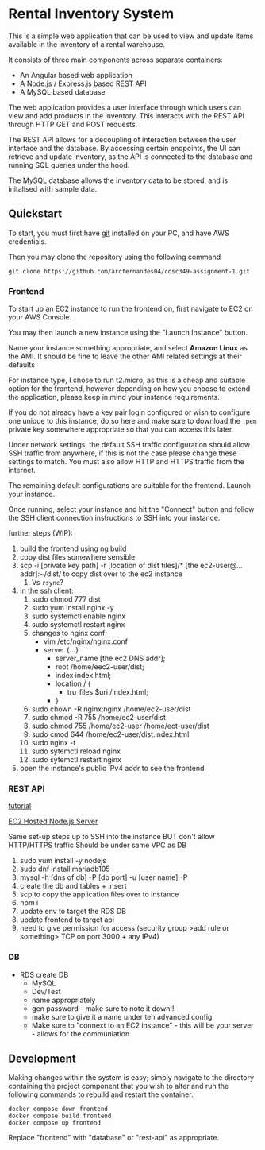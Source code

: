 # Rental Inventory System

This is a simple web application that can be used to view and update items available in the inventory of a rental warehouse. 

It consists of three main components across separate containers: 
* An Angular based web application
* A Node.js / Express.js based REST API 
* A MySQL based database

The web application provides a user interface through which users can view and add products in the inventory. This interacts with the REST API through HTTP GET and POST requests. 

The REST API allows for a decoupling of interaction between the user interface and the database. By accessing certain endpoints, the UI can retrieve and update inventory, as the API is connected to the database and running SQL queries under the hood.

The MySQL database allows the inventory data to be stored, and is initalised with sample data.  

## Quickstart

To start, you must first have [git](https://git-scm.com/downloads) installed on your PC, and have AWS credentials.

Then you may clone the repository using the following command

```
git clone https://github.com/arcfernandes04/cosc349-assignment-1.git
```

### Frontend

To start up an EC2 instance to run the frontend on, first navigate to EC2 on your AWS Console. 

You may then launch a new instance using the "Launch Instance" button. 

Name your instance something appropriate, and select **Amazon Linux** as the AMI. It should be fine to leave the other AMI related settings at their defaults

For instance type, I chose to run t2.micro, as this is a cheap and suitable option for the frontend, however depending on how you choose to extend the application, please keep in mind your instance requirements. 

If you do not already have a key pair login configured or wish to configure one unique to this instance, do so here and make sure to download the `.pem` private key somewhere appropriate so that you can access this later. 

Under network settings, the default SSH traffic configuration should allow SSH traffic from anywhere, if this is not the case please change these settings to match. You must also allow HTTP and HTTPS traffic from the internet.

The remaining default configurations are suitable for the frontend. Launch your instance.

Once running, select your instance and hit the "Connect" button and follow the SSH client connection instructions to SSH into your instance. 

further steps (WIP):
1. build the frontend using ng build
2. copy dist files somewhere sensible
3. scp -i [private key path] -r [location of dist files]/* [the ec2-user@... addr]:~/dist/ to copy dist over to the ec2 instance
   1. Vs `rsync`?
4. in the ssh client:
   1. sudo chmod 777 dist
   2. sudo yum install nginx -y
   3. sudo systemctl enable nginx
   4. sudo systemctl restart nginx
   5. changes to nginx conf:
        * vim /etc/nginx/nginx.conf
        * server {...}
          * server_name [the ec2 DNS addr];
          * root /home/eec2-user/dist;
          * index index.html;
          * location / {
            * tru_files $uri /index.html;
          * }
    6. sudo chown -R nginx:nginx /home/ec2-user/dist
    7. sudo chmod -R 755 /home/ec2-user/dist
    8. sudo chmod 755 /home/ec2-user /home/ect-user/dist
    9. sudo cmod 644 /home/ec2-user/dist.index.html
    10. sudo nginx -t
    11. sudo sytemctl reload nginx
    12. sudo sytemctl restart nginx
5. open the instance's public IPv4 addr to see the frontend


### REST API
[tutorial](https://docs.aws.amazon.com/apigateway/latest/developerguide/getting-started-rest-new-console.html)

[EC2 Hosted Node.js Server](https://www.youtube.com/watch?v=23FdTTuFDC0)

Same set-up steps up to SSH into the instance BUT don't allow HTTP/HTTPS traffic
Should be under same VPC as DB

1. sudo yum install -y nodejs
2. sudo dnf install mariadb105
3. mysql -h [dns of db] -P [db port] -u [user name] -P
4. create the db and tables + insert
5. scp to copy the application files over to instance
6. npm i
7. update env to target the RDS DB
8. update frontend to target api
9. need to give permission for access (security group >add rule or something> TCP on port 3000 + any IPv4)

### DB
* RDS create DB
  * MySQL
  * Dev/Test
  * name appropriately
  * gen password - make sure to note it down!!
  * make sure to give it a name under teh advanced config
  * Make sure to "connext to an EC2 instance" - this will be your server - allows for the communiation


## Development
Making changes within the system is easy; simply navigate to the directory containing the project component that you wish to alter and run the following commands to rebuild and restart the container.

```
docker compose down frontend
docker compose build frontend
docker compose up frontend
```
Replace "frontend" with "database" or "rest-api" as appropriate.

